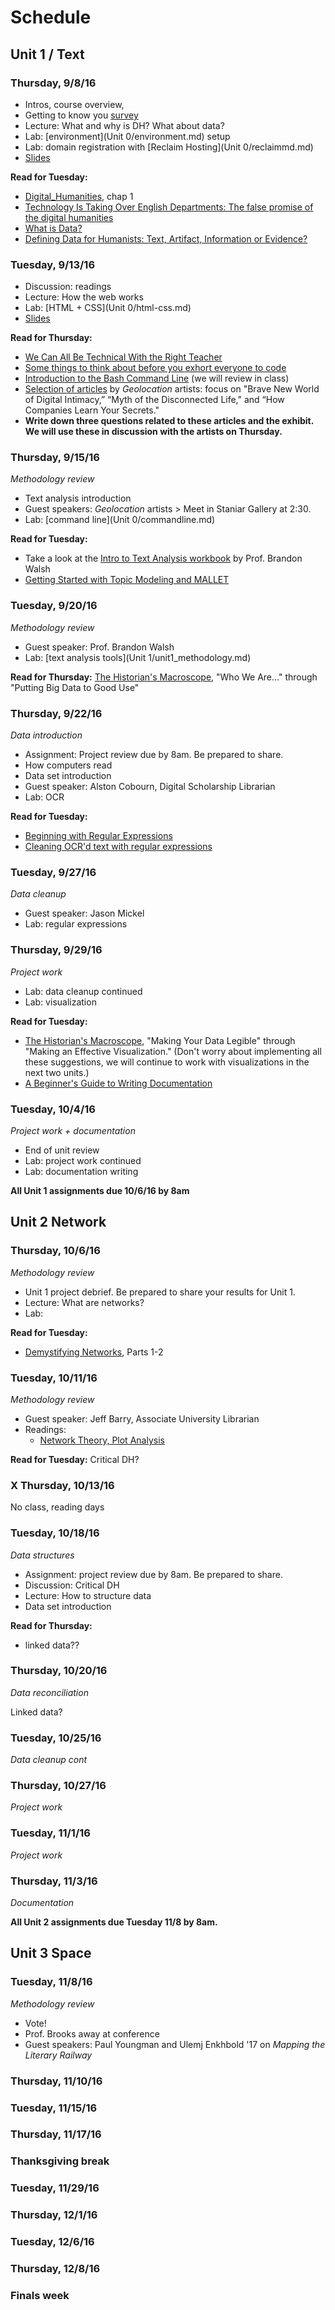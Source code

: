 # Schedule

## Unit 1 / Text 

### Thursday, 9/8/16
* Intros, course overview, 
* Getting to know you [survey](https://docs.google.com/forms/d/e/1FAIpQLSdf_G84ock01cJdtt4a5_JN8poqC_aWRiVtG_arVXnEsRBzbQ/viewform)
* Lecture: What and why is DH? What about data? 
* Lab: [environment](Unit 0/environment.md) setup
* Lab: domain registration with [Reclaim Hosting](Unit 0/reclaimmd.md)
* [Slides](http://slides.com/mackenziekbrooks/dh102-f16-day1)

**Read for Tuesday:**
  * [Digital_Humanities](https://mitpress.mit.edu/sites/default/files/titles/content/9780262018470_Open_Access_Edition.pdf), chap 1
  * [Technology Is Taking Over English Departments: The false promise of the digital humanities](https://newrepublic.com/article/117428/limits-digital-humanities-adam-kirsch)
  * [What is Data?](http://schoolofdata.org/handbook/courses/what-is-data/)
  * [Defining Data for Humanists: Text, Artifact, Information or Evidence?](http://journalofdigitalhumanities.org/1-1/defining-data-for-humanists-by-trevor-owens/)
 
### Tuesday, 9/13/16
* Discussion: readings
* Lecture: How the web works
* Lab: [HTML + CSS](Unit 0/html-css.md)
* [Slides](https://slides.com/mackenziekbrooks/dh102-f16-day2)

**Read for Thursday:**
* [We Can All Be Technical With the Right Teacher](https://recompilermag.com/issues/issue-0/we-can-all-be-technical-with-the-right-teacher/)
* [Some things to think about before you exhort everyone to code](http://miriamposner.com/blog/some-things-to-think-about-before-you-exhort-everyone-to-code/)
* [Introduction to the Bash Command Line](http://programminghistorian.org/lessons/intro-to-bash) (we will review in class)
* [Selection of articles](https://dl.dropboxusercontent.com/u/24448504/LS-StudentReadingPacket.pdf) by *Geolocation* artists: focus on "Brave New World of Digital Intimacy,” “Myth of the Disconnected Life," and  “How Companies Learn Your Secrets."
* **Write down three questions related to these articles and the exhibit. We will use these in discussion with the artists on Thursday.**

### Thursday, 9/15/16 
*Methodology review*
* Text analysis introduction
* Guest speakers: *Geolocation* artists > Meet in Staniar Gallery at 2:30. 
* Lab: [command line](Unit 0/commandline.md)

**Read for Tuesday:**
* Take a look at the [Intro to Text Analysis workbook](https://bmw9t.gitbooks.io/introduction-to-text-analysis/content/) by Prof. Brandon Walsh
* [Getting Started with Topic Modeling and MALLET](http://programminghistorian.org/lessons/topic-modeling-and-mallet)


### Tuesday, 9/20/16
*Methodology review*
* Guest speaker: Prof. Brandon Walsh
* Lab: [text analysis tools](Unit 1/unit1_methodology.md)

**Read for Thursday:**
[The Historian's Macroscope](http://www.themacroscope.org/?page_id=593), "Who We Are..." through "Putting Big Data to Good Use"


### Thursday, 9/22/16
*Data introduction* 
* Assignment: Project review due by 8am. Be prepared to share. 
* How computers read
* Data set introduction
* Guest speaker: Alston Cobourn, Digital Scholarship Librarian
* Lab: OCR 

**Read for Tuesday:**
* [Beginning with Regular Expressions](https://recompilermag.com/issues/issue-0/beginning-with-regular-expressions/)
* [Cleaning OCR'd text with regular expressions](http://programminghistorian.org/lessons/cleaning-ocrd-text-with-regular-expressions)

### Tuesday, 9/27/16
*Data cleanup*
* Guest speaker: Jason Mickel
* Lab: regular expressions

### Thursday, 9/29/16
*Project work* 
* Lab: data cleanup continued 
* Lab: visualization 

**Read for Tuesday:**
* [The Historian's Macroscope](http://www.themacroscope.org/?page_id=837), "Making Your Data Legible" through "Making an Effective Visualization." (Don't worry about implementing all these suggestions, we will continue to work with visualizations in the next two units.)
* [A Beginner's Guide to Writing Documentation](http://www.writethedocs.org/guide/writing/beginners-guide-to-docs/)

### Tuesday, 10/4/16
*Project work + documentation*
* End of unit review 
* Lab: project work continued
* Lab: documentation writing

**All Unit 1 assignments due 10/6/16 by 8am**

## Unit 2 Network

### Thursday, 10/6/16
*Methodology review*
* Unit 1 project debrief. Be prepared to share your results for Unit 1. 
* Lecture: What are networks?
* Lab: 

**Read for Tuesday:**
  * [Demystifying Networks](http://journalofdigitalhumanities.org/1-1/demystifying-networks-by-scott-weingart/), Parts 1-2

### Tuesday, 10/11/16
*Methodology review*
* Guest speaker: Jeff Barry, Associate University Librarian 
* Readings:
  * [Network Theory, Plot Analysis](https://litlab.stanford.edu/LiteraryLabPamphlet2.pdf)

**Read for Tuesday:**
Critical DH? 

### X Thursday, 10/13/16
No class, reading days


### Tuesday, 10/18/16
*Data structures*
* Assignment: project review due by 8am. Be prepared to share.
* Discussion: Critical DH
* Lecture: How to structure data 
* Data set introduction

**Read for Thursday:**
* linked data??

### Thursday, 10/20/16
*Data reconciliation*

Linked data? 

### Tuesday, 10/25/16
*Data cleanup cont*

### Thursday, 10/27/16
*Project work* 

### Tuesday, 11/1/16
*Project work* 


### Thursday, 11/3/16
*Documentation*


**All Unit 2 assignments due Tuesday 11/8 by 8am.**

## Unit 3 Space

### Tuesday, 11/8/16
*Methodology review*
* Vote! 
* Prof. Brooks away at conference
* Guest speakers: Paul Youngman and Ulemj Enkhbold '17 on *Mapping the Literary Railway*


### Thursday, 11/10/16

### Tuesday, 11/15/16

### Thursday, 11/17/16

### Thanksgiving break

### Tuesday, 11/29/16

### Thursday, 12/1/16

### Tuesday, 12/6/16

### Thursday, 12/8/16

### Finals week

